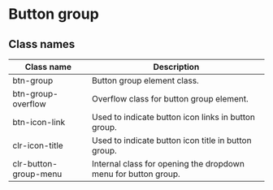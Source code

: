 # Button group

## Class names

| Class name            | Description                                                    |
| --------------------- | -------------------------------------------------------------- |
| btn-group             | Button group element class.                                    |
| btn-group-overflow    | Overflow class for button group element.                       |
| btn-icon-link         | Used to indicate button icon links in button group.            |
| clr-icon-title        | Used to indicate button icon title in button group.            |
| clr-button-group-menu | Internal class for opening the dropdown menu for button group. |
